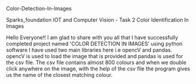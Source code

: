  Color-Detection-In-Images

Sparks_foundation IOT and Computer Vision - Task 2 Color Identification In Images

Hello Everyone!! I am glad to share with you all that I have successfully completed project named 'COLOR DETECTION IN IMAGES' using python software I have used two main libraries here i.e opencV and pandas. opencV is used to load the image that is provided and pandas is used for the csv file. The csv file contains almost 800 colours and when we double click anywhere on the image, with the help of the csv file the program gives us the name of the closest matching colour.
